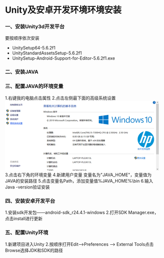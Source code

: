 # Unity及安卓开发环境环境安装
### 一、安装Unity3d开发平台
要按顺序依次安装
+ UnitySetup64-5.6.2f1
+ UnityStandardAssetsSetup-5.6.2f1
+ UnitySetup-Android-Support-for-Editor-5.6.2f1.exe

### 二、安装JAVA
### 三、配置JAVA的环境变量
1.右键我的电脑点击属性
2.点击左侧最下面的高级系统设置
![](https://github.com/NFUNM024/tupian/blob/master/2.png "")
3.点击右下角的环境变量
4.新建用户变量 变量名为"JAVA_HOME"，变量值为JAVA的安装路径
5.点击变量名Path，添加变量值%JAVA_HOME%\bin
6.输入Java -version验证安装
### 四、安装安卓开发平台
1.安装sdk开发包——android-sdk_r24.4.1-windows
2.打开SDK Manager.exe，点击install进行更新
### 五、配置Unity环境
1.新建项目进入Unity
2.按顺序打开Edit-->Preferences --> External Tools点击Browse选择JDK和SDK的路径
